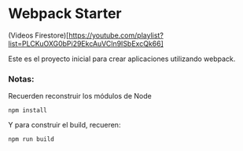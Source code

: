 # Webpack Starter

(Videos Firestore)[https://youtube.com/playlist?list=PLCKuOXG0bPi29EkcAuVCln9ISbExcQk66]

Este es el proyecto inicial para crear aplicaciones utilizando webpack.

### Notas:
Recuerden reconstruir los módulos de Node
```
npm install
```

Y para construir el build, recueren:
```
npm run build
```
